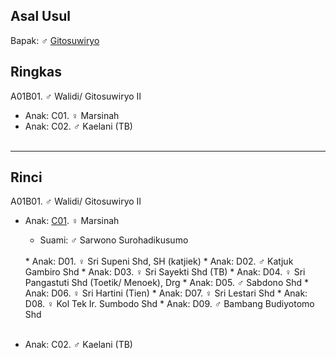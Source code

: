 ## Asal Usul

Bapak: ♂ [Gitosuwiryo][up] 

## Ringkas

A01B01. ♂ Walidi/ Gitosuwiryo II
	<br/>

*	Anak: C01. ♀ Marsinah
*	Anak: C02. ♂ Kaelani (TB)
	<br/><br/>

-- -- --

## Rinci

A01B01. ♂ Walidi/ Gitosuwiryo II
	<br/>

*	Anak: [C01][A01B01C01]. ♀ Marsinah
	*	Suami: ♂ Sarwono Surohadikusumo
	<br/>
	*	Anak: D01. ♀ Sri Supeni Shd, SH (katjiek) 
	*	Anak: D02. ♂ Katjuk Gambiro Shd
	*	Anak: D03. ♀ Sri Sayekti Shd (TB)
	*	Anak: D04. ♀ Sri Pangastuti Shd (Toetik/ Menoek), Drg
	*	Anak: D05. ♂ Sabdono Shd
	*	Anak: D06. ♀ Sri Hartini (Tien) 
	*	Anak: D07. ♀ Sri Lestari Shd
	*	Anak: D08. ♀ Kol Tek Ir. Sumbodo Shd
	*	Anak: D09. ♂ Bambang Budiyotomo Shd
	<br/><br/>

*	Anak: C02. ♂ Kaelani (TB)
	<br/><br/>


[up]: https://github.com/epsi-rns/gitodipuro/blob/master/tree/A01.md

[A01B01C01]: https://github.com/epsi-rns/gitodipuro/blob/master/tree/A01/B01/C01.md


